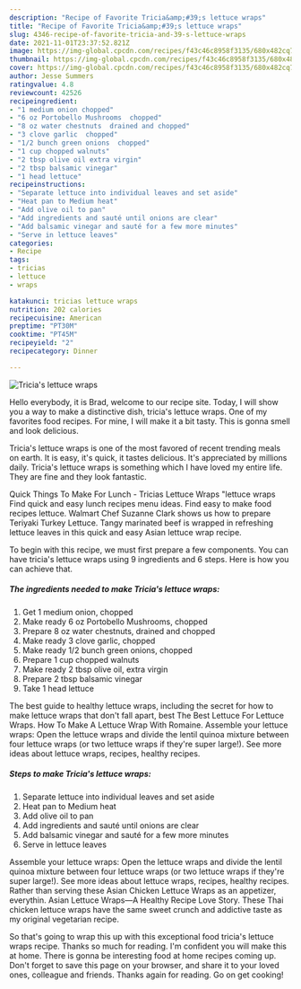 ```yaml
---
description: "Recipe of Favorite Tricia&amp;#39;s lettuce wraps"
title: "Recipe of Favorite Tricia&amp;#39;s lettuce wraps"
slug: 4346-recipe-of-favorite-tricia-and-39-s-lettuce-wraps
date: 2021-11-01T23:37:52.821Z
image: https://img-global.cpcdn.com/recipes/f43c46c8958f3135/680x482cq70/tricias-lettuce-wraps-recipe-main-photo.jpg
thumbnail: https://img-global.cpcdn.com/recipes/f43c46c8958f3135/680x482cq70/tricias-lettuce-wraps-recipe-main-photo.jpg
cover: https://img-global.cpcdn.com/recipes/f43c46c8958f3135/680x482cq70/tricias-lettuce-wraps-recipe-main-photo.jpg
author: Jesse Summers
ratingvalue: 4.8
reviewcount: 42526
recipeingredient:
- "1 medium onion chopped"
- "6 oz Portobello Mushrooms  chopped"
- "8 oz water chestnuts  drained and chopped"
- "3 clove garlic  chopped"
- "1/2 bunch green onions  chopped"
- "1 cup chopped walnuts"
- "2 tbsp olive oil extra virgin"
- "2 tbsp balsamic vinegar"
- "1 head lettuce"
recipeinstructions:
- "Separate lettuce into individual leaves and set aside"
- "Heat pan to Medium heat"
- "Add olive oil to pan"
- "Add ingredients and sauté until onions are clear"
- "Add balsamic vinegar and sauté for a few more minutes"
- "Serve in lettuce leaves"
categories:
- Recipe
tags:
- tricias
- lettuce
- wraps

katakunci: tricias lettuce wraps 
nutrition: 202 calories
recipecuisine: American
preptime: "PT30M"
cooktime: "PT45M"
recipeyield: "2"
recipecategory: Dinner

---
```



![Tricia&#39;s lettuce wraps](https://img-global.cpcdn.com/recipes/f43c46c8958f3135/680x482cq70/tricias-lettuce-wraps-recipe-main-photo.jpg)

Hello everybody, it is Brad, welcome to our recipe site. Today, I will show you a way to make a distinctive dish, tricia&#39;s lettuce wraps. One of my favorites food recipes. For mine, I will make it a bit tasty. This is gonna smell and look delicious.

Tricia&#39;s lettuce wraps is one of the most favored of recent trending meals on earth. It is easy, it's quick, it tastes delicious. It's appreciated by millions daily. Tricia&#39;s lettuce wraps is something which I have loved my entire life. They are fine and they look fantastic.

Quick Things To Make For Lunch - Tricias Lettuce Wraps &#34;lettuce wraps Find quick and easy lunch recipes menu ideas. Find easy to make food recipes lettuce. Walmart Chef Suzanne Clark shows us how to prepare Teriyaki Turkey Lettuce. Tangy marinated beef is wrapped in refreshing lettuce leaves in this quick and easy Asian lettuce wrap recipe.


To begin with this recipe, we must first prepare a few components. You can have tricia&#39;s lettuce wraps using 9 ingredients and 6 steps. Here is how you can achieve that.

<!--inarticleads1-->

##### The ingredients needed to make Tricia&#39;s lettuce wraps:

1. Get 1 medium onion, chopped
1. Make ready 6 oz Portobello Mushrooms,  chopped
1. Prepare 8 oz water chestnuts,  drained and chopped
1. Make ready 3 clove garlic,  chopped
1. Make ready 1/2 bunch green onions,  chopped
1. Prepare 1 cup chopped walnuts
1. Make ready 2 tbsp olive oil, extra virgin
1. Prepare 2 tbsp balsamic vinegar
1. Take 1 head lettuce


The best guide to healthy lettuce wraps, including the secret for how to make lettuce wraps that don&#39;t fall apart, best The Best Lettuce For Lettuce Wraps. How To Make A Lettuce Wrap With Romaine. Assemble your lettuce wraps: Open the lettuce wraps and divide the lentil quinoa mixture between four lettuce wraps (or two lettuce wraps if they&#39;re super large!). See more ideas about lettuce wraps, recipes, healthy recipes. 

<!--inarticleads2-->

##### Steps to make Tricia&#39;s lettuce wraps:

1. Separate lettuce into individual leaves and set aside
1. Heat pan to Medium heat
1. Add olive oil to pan
1. Add ingredients and sauté until onions are clear
1. Add balsamic vinegar and sauté for a few more minutes
1. Serve in lettuce leaves


Assemble your lettuce wraps: Open the lettuce wraps and divide the lentil quinoa mixture between four lettuce wraps (or two lettuce wraps if they&#39;re super large!). See more ideas about lettuce wraps, recipes, healthy recipes. Rather than serving these Asian Chicken Lettuce Wraps as an appetizer, everythin. Asian Lettuce Wraps—A Healthy Recipe Love Story. These Thai chicken lettuce wraps have the same sweet crunch and addictive taste as my original vegetarian recipe. 

So that's going to wrap this up with this exceptional food tricia&#39;s lettuce wraps recipe. Thanks so much for reading. I'm confident you will make this at home. There is gonna be interesting food at home recipes coming up. Don't forget to save this page on your browser, and share it to your loved ones, colleague and friends. Thanks again for reading. Go on get cooking!
